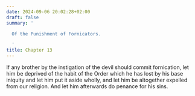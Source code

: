 ```yaml
---
date: 2024-09-06 20:02:28+02:00
draft: false
summary: '

  Of the Punishment of Fornicators.

  '
title: Chapter 13
---
```






If any brother by the instigation of the devil should commit fornication, let him be deprived of the habit of the Order which he has lost by his base iniquity and let him put it aside wholly, and let him be altogether expelled from our religion. And let him afterwards do penance for his sins.

